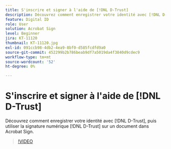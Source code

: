 ```yaml
---
title: S'inscrire et signer à l'aide de [!DNL D-Trust]
description: Découvrez comment enregistrer votre identité avec [!DNL D-Trust], puis utiliser la signature numérique [!DNL D-Trust] sur un document dans Acrobat Sign
feature: Digital ID
role: User
solution: Acrobat Sign
level: Beginner
jira: KT-11120
thumbnail: KT-11120.jpg
exl-id: 091ccb98-4db2-4ea9-8bf0-d585fcdfd9a0
source-git-commit: 452299b2b786beab9df7a5019da4f3840d9cdec9
workflow-type: tm+mt
source-wordcount: '52'
ht-degree: 0%

---
```


# S&#39;inscrire et signer à l&#39;aide de [!DNL D-Trust]

Découvrez comment enregistrer votre identité avec [!DNL D-Trust], puis utiliser la signature numérique [!DNL D-Trust] sur un document dans Acrobat Sign.

>[!VIDEO](https://video.tv.adobe.com/v/3449146?quality=12&learn=on&hidetitle=true&captions=fre_fr)
